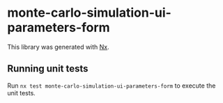 # monte-carlo-simulation-ui-parameters-form

This library was generated with [Nx](https://nx.dev).

## Running unit tests

Run `nx test monte-carlo-simulation-ui-parameters-form` to execute the unit tests.
